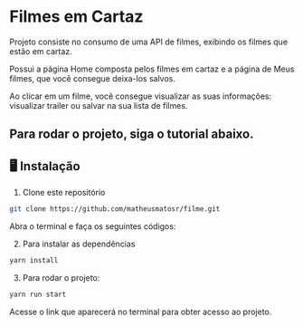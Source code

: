 # Filmes em Cartaz

Projeto consiste no consumo de uma API de filmes, exibindo os filmes que estão em cartaz.

Possui a página Home composta pelos filmes em cartaz e a página de Meus filmes, que você consegue deixa-los salvos.

Ao clicar em um filme, você consegue visualizar as suas informações: visualizar trailer ou salvar na sua lista de filmes.

## Para rodar o projeto, siga o tutorial abaixo.

## 🖥️ Instalação

1. Clone este repositório
```bash
git clone https://github.com/matheusmatosr/filme.git
```

Abra o terminal e faça os seguintes códigos:

2. Para instalar as dependências

```bash
yarn install
```

3. Para rodar o projeto:

```bash
yarn run start
```

Acesse o link que aparecerá no terminal para obter acesso ao projeto.

